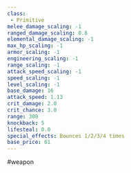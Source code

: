 ```yaml
---
class: 
 - Primitive
melee_damage_scaling: -1
ranged_damage_scaling: 0.8
elemental_damage_scaling: -1
max_hp_scaling: -1
armor_scaling: -1
engineering_scaling: -1
range_scaling: -1
attack_speed_scaling: -1
speed_scaling: -1
level_scaling: -1
base_damage: 16
attack_speed: 1.13
crit_damage: 2.0
crit_chance: 3.0
range: 300
knockback: 5
lifesteal: 0.0
special_effects: Bounces 1/2/3/4 times
base_price: 61
---
```

#weapon